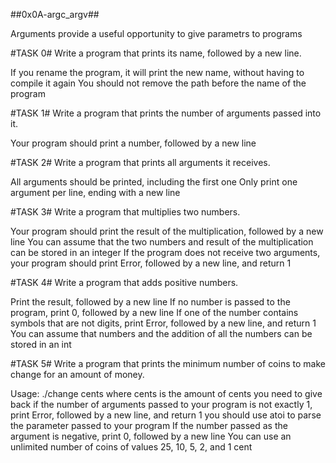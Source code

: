 ##0x0A-argc_argv##

Arguments provide a useful opportunity to give parametrs to programs

#TASK 0#
Write a program that prints its name, followed by a new line.

If you rename the program, it will print the new name, without having to compile it again
You should not remove the path before the name of the program

#TASK 1#
Write a program that prints the number of arguments passed into it.

Your program should print a number, followed by a new line

#TASK 2#
Write a program that prints all arguments it receives.

All arguments should be printed, including the first one
Only print one argument per line, ending with a new line

#TASK 3#
Write a program that multiplies two numbers.

Your program should print the result of the multiplication, followed by a new line
You can assume that the two numbers and result of the multiplication can be stored in an integer
If the program does not receive two arguments, your program should print Error, followed by a new line, and return 1

#TASK 4#
Write a program that adds positive numbers.

Print the result, followed by a new line
If no number is passed to the program, print 0, followed by a new line
If one of the number contains symbols that are not digits, print Error, followed by a new line, and return 1
You can assume that numbers and the addition of all the numbers can be stored in an int

#TASK 5#
Write a program that prints the minimum number of coins to make change for an amount of money.

Usage: ./change cents
where cents is the amount of cents you need to give back
if the number of arguments passed to your program is not exactly 1, print Error, followed by a new line, and return 1
you should use atoi to parse the parameter passed to your program
If the number passed as the argument is negative, print 0, followed by a new line
You can use an unlimited number of coins of values 25, 10, 5, 2, and 1 cent



